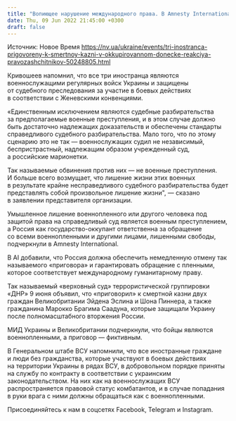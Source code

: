 ```yaml
---
title: "Вопиющее нарушение международного права. В Amnesty International отреагировали на «приговор» «ДНР» трем иностранцам, защищавшим Украину"
date: Thu, 09 Jun 2022 21:45:00 +0300
draft: false
---
```

Источник: Новое Время https://nv.ua/ukraine/events/tri-inostranca-prigovoreny-k-smertnoy-kazni-v-okkupirovannom-donecke-reakciya-pravozashchitnikov-50248805.html


 Кривошеев напомнил, что все три иностранца являются военнослужащими регулярных войск Украины и защищены от судебного преследования за участие в боевых действиях в соответствии с Женевскими конвенциями.

«Единственным исключением являются судебные разбирательства за предполагаемые военные преступления, и в этом случае должно быть достаточно надлежащих доказательств и обеспечены стандарты справедливого судебного разбирательства. Мало того, что по этому сценарию это не так — военнослужащих судил не независимый, беспристрастный, надлежащим образом учрежденный суд, а российские марионетки.

Так называемые обвинения против них — не военные преступления. И больше всего возмущает, что лишение жизни этих военных в результате крайне несправедливого судебного разбирательства будет представлять собой произвольное лишение жизни", — сказано в заявлении представителя организации.

Умышленное лишение военнопленного или другого человека под защитой права на справедливый суд является военным преступлением, а Россия как государство-оккупант ответственна за обращение со всеми военнопленными и другими лицами, лишенными свободы, подчеркнули в Amnesty International.

В AI добавили, что Россия должна обеспечить немедленную отмену так называемого «приговора» и гарантировать обращение с пленными, которое соответствует международному гуманитарному праву.

Так называемый «верховный суд» террористической группировки «ДНР» 9 июня объявил, что «приговорил» к смертной казни двух граждан Великобритании Эйдена Эслина и Шона Пиннера, а также гражданина Марокко Брагима Саадуна, которые защищали Украину после полномасштабного вторжения России.

МИД Украины и Великобритании подчеркнули, что бойцы являются военнопленными, а приговор — фиктивным.

В Генеральном штабе ВСУ напомнили, что все иностранные граждане и люди без гражданства, которые участвуют в боевых действиях на территории Украины в рядах ВСУ, в добровольном порядке приняты на службу по контракту в соответствии с украинским законодательством. На них как на военнослужащих ВСУ распространяется правовой статус комбатантов, и в случае попадания в руки врага с ними должны обращаться как с военнопленными.

Присоединяйтесь к нам в соцсетях Facebook, Telegram и Instagram.
